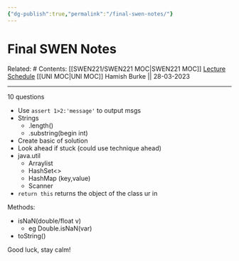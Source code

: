 ```yaml
---
{"dg-publish":true,"permalink":"/final-swen-notes/"}
---
```



# Final SWEN Notes

Related: #
Contents: [[SWEN221/SWEN221 MOC\|SWEN221 MOC]]
[Lecture Schedule](https://ecs.wgtn.ac.nz/Courses/SWEN221_2023T1/LectureSchedule)
[[UNI MOC\|UNI MOC]]
Hamish Burke || 28-03-2023
***
10 questions

- Use `assert 1>2:'message'` to output msgs
- Strings
	- .length()
	- .substring(begin int)
- Create basic of solution
- Look ahead if stuck (could use technique ahead)
- java.util
	- Arraylist
	- HashSet<>
	- HashMap (key,value)
	- Scanner
- `return this` returns the object of the class ur in

Methods:
- isNaN(double/float v)
	- eg Double.isNaN(var)
- toString()

Good luck, stay calm!